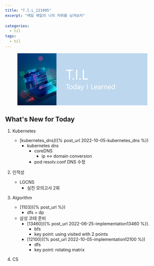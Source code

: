 ```yaml
---
title: "T.I.L_221005"
excerpt: "매일 매일의 나의 자취를 남겨보자"

categories:
  - til
tags:
  - til
---
```

<figure>
    <img src="/assets/images/til_image.png">
</figure>

## What's New for Today   
1. Kubernetes
    - [kubernetes_dns]({% post_url 2022-10-05-kubernetes_dns %})
        - kubernetes dns
            - coreDNS
                - ip ↔ domain conversion
            - pod resolv.conf DNS 수정

2. 인적성 
    - LGCNS
        - 실전 모의고사 2회
    
3. Algorithm     
    - [1103]({% post_url  %})
        - dfs + dp
    - 삼성 코테 준비
        - [13460]({% post_url 2022-06-25-implementation13460 %}).
            - bfs
            - key point: using visited with 2 points
        - [12100]({% post_url 2022-10-05-implementation12100 %})
            - dfs
            - key point: rotating matrix

4. CS


  




